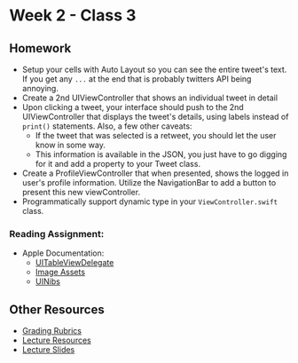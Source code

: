# Week 2 - Class 3
## Homework
* Setup your cells with Auto Layout so you can see the entire tweet's text. If you get any `...` at the end that is probably twitters API being annoying.
* Create a 2nd UIViewController that shows an individual tweet in detail
* Upon clicking a tweet, your interface should push to the 2nd UIViewController that displays the tweet's details, using labels instead of `print()` statements. Also, a few other caveats:
  * If the tweet that was selected is a retweet, you should let the user know in some way.
  * This information is available in the JSON, you just have to go digging for it and add a property to your Tweet class.
* Create a ProfileViewController that when presented, shows the logged in user's profile information. Utilize the NavigationBar to add a button to present this new viewController.
* Programmatically support dynamic type in your `ViewController.swift` class.  

### Reading Assignment:
* Apple Documentation:
  * [UITableViewDelegate](https://developer.apple.com/library/ios/documentation/UIKit/Reference/UITableViewDelegate_Protocol/index.html)
  * [Image Assets](https://developer.apple.com/library/prerelease/ios/documentation/Xcode/Reference/xcode_ref-Asset_Catalog_Format/)
  * [UINibs](https://developer.apple.com/library/prerelease/ios/documentation/UIKit/Reference/UINib_Ref/index.html)

## Other Resources
* [Grading Rubrics](../../resources/)
* [Lecture Resources](lecture/)
* [Lecture Slides](https://www.icloud.com/keynote/000clqbz13p8N-0ljiqMLD-0w#Week2_Day3)
